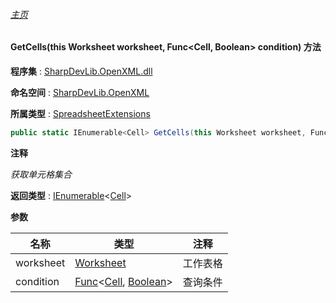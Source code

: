 ###### [主页](./Index.md "主页")

#### GetCells(this Worksheet worksheet, Func\<Cell, Boolean\> condition) 方法

**程序集** : [SharpDevLib.OpenXML.dll](./SharpDevLib.OpenXML.assembly.md "SharpDevLib.OpenXML.dll")

**命名空间** : [SharpDevLib.OpenXML](./SharpDevLib.OpenXML.namespace.md "SharpDevLib.OpenXML")

**所属类型** : [SpreadsheetExtensions](./SharpDevLib.OpenXML.SpreadsheetExtensions.md "SpreadsheetExtensions")

``` csharp
public static IEnumerable<Cell> GetCells(this Worksheet worksheet, Func<Cell, Boolean> condition)
```

**注释**

*获取单元格集合*



**返回类型** : [IEnumerable](https://learn.microsoft.com/en-us/dotnet/api/system.collections.generic.ienumerable-1 "IEnumerable")\<[Cell](https://learn.microsoft.com/en-us/dotnet/api/documentformat.openxml.spreadsheet.cell "Cell")\>


**参数**

|名称|类型|注释|
|---|---|---|
|worksheet|[Worksheet](https://learn.microsoft.com/en-us/dotnet/api/documentformat.openxml.spreadsheet.worksheet "Worksheet")|工作表格|
|condition|[Func](https://learn.microsoft.com/en-us/dotnet/api/system.func-2 "Func")\<[Cell](https://learn.microsoft.com/en-us/dotnet/api/documentformat.openxml.spreadsheet.cell "Cell"), [Boolean](https://learn.microsoft.com/en-us/dotnet/api/system.boolean "Boolean")\>|查询条件|


